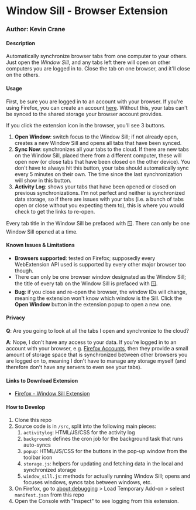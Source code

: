 # Window Sill - Browser Extension

### Author: Kevin Crane

#### Description
Automatically synchronize browser tabs from one computer to your others. Just open the *Window Sill*,
and any tabs left there will open on other computers you are logged in to. Close the tab on one
browser, and it'll close on the others.

#### Usage

First, be sure you are logged in to an account with your browser. If you're using Firefox, you can
create an account [here](https://www.mozilla.org/en-US/firefox/accounts/). Without this, your tabs
can't be synced to the shared storage your browser account provides.

If you click the extension icon in the browser, you'll see 3 buttons.

1. **Open Window**: switch focus to the Window Sill; if not already open, creates a new Window Sill
   and opens all tabs that have been synced.
2. **Sync Now**: synchronizes all your tabs to the cloud. If there are new tabs on the Window Sill,
   placed there from a different computer, these will open now (or close tabs that have been closed
   on the other device). You don't have to always hit this button, your tabs should automatically
   sync every 5 minutes on their own. The time since the last synchronization will show in this
   button.
3. **Activity Log**: shows your tabs that have been opened or closed on previous synchronizations.
   I'm not perfect and neither is synchronized data storage, so if there are issues with your tabs
   (i.e. a bunch of tabs open or close without you expecting them to), this is where you would
   check to get the links to re-open.

Every tab title in the Window Sill be prefaced with 🪟. There can only be one Window Sill opened at
a time.

#### Known Issues & Limitations

* **Browsers supported**: tested on Firefox; supposedly every WebExtension API used is supported by
  every other major browser too though.
* There can only be one browser window designated as the Window Sill; the title of every tab on the
  Window Sill is prefaced with 🪟.
* **Bug**: if you close and re-open the browser, the window IDs will change, meaning the extension
  won't know which window is the Sill. Click the **Open Window** button in the extension popup to
  open a new one.

#### Privacy

**Q**: Are you going to look at all the tabs I open and synchronize to the cloud?

**A**: Nope, I don't have any access to your data. If you're logged in to an account with your
   browser, e.g. [Firefox Accounts](https://www.mozilla.org/en-US/firefox/accounts/), then they
   provide a small amount of storage space that is synchronized between other browsers you are
   logged on to, meaning I don't have to manage any storage myself (and therefore don't have any
   servers to even see your tabs).

#### Links to Download Extension

* [Firefox - Window Sill Extension](TODO)

#### How to Develop

1. Clone this repo
2. Source code is in `/src`, split into the following main pieces:
    1. `activitylog`: HTML/JS/CSS for the activity log
    2. `background`: defines the cron job for the background task that runs auto-syncs
    3. `popup`: HTML/JS/CSS for the buttons in the pop-up window from the toolbar icon
    4. `storage.js`: helpers for updating and fetching data in the local and synchronized storage
    5. `window_sill.js`: methods for actually running Window Sill; opens and focuses windows, syncs
       tabs between windows, etc.
3. On Firefox, go to [about:debugging](about:debugging#/runtime/this-firefox) > Load Temporary
   Add-on > select `manifest.json` from this repo
4. Open the Console with "Inspect" to see logging from this extension.

